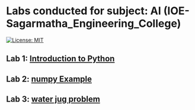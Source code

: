 # Labs conducted for subject: AI (IOE-Sagarmatha_Engineering_College)
[![License: MIT](https://img.shields.io/badge/License-MIT-yellow.svg)](https://opensource.org/licenses/MIT)

## Lab 1: [Introduction to Python](https://colab.research.google.com/drive/13Pw7vhCWhqlGSrjrrMPlyY8e2OpThSoI?usp=sharing)

## Lab 2: [numpy Example](https://colab.research.google.com/drive/1jHmsuWVkXNcILOwRUIYwACrzv3_Lc1pE?usp=sharing)


## Lab 3: [water jug problem](https://colab.research.google.com/drive/1p_LjZFECzbRhSGoiPwt07HqmNGNbwj_I?usp=sharing)